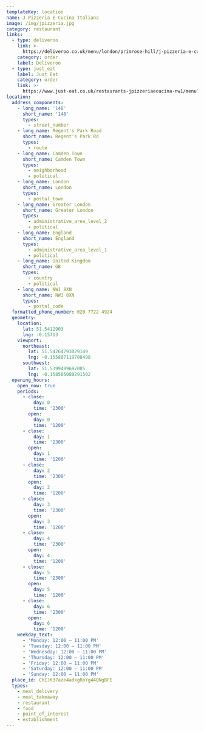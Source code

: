 ```yaml
---
templateKey: location
name: J Pizzeria E Cucina Italiana
image: /img/jpizzeria.jpg
category: restaurant
links:
  - type: deliveroo
    link: >-
      https://deliveroo.co.uk/menu/london/primrose-hill/j-pizzeria-e-cucina-italiana?utm_medium=affiliate&utm_source=google_maps_link
    category: order
    label: Deliveroo
  - type: just_eat
    label: Just Eat
    category: order
    link: >-
      https://www.just-eat.co.uk/restaurants-jpizzeriaecucina-nw1/menu?utm_source=google&utm_medium=organic&utm_campaign=orderaction
location:
  address_components:
    - long_name: '148'
      short_name: '148'
      types:
        - street_number
    - long_name: Regent's Park Road
      short_name: Regent's Park Rd
      types:
        - route
    - long_name: Camden Town
      short_name: Camden Town
      types:
        - neighborhood
        - political
    - long_name: London
      short_name: London
      types:
        - postal_town
    - long_name: Greater London
      short_name: Greater London
      types:
        - administrative_area_level_2
        - political
    - long_name: England
      short_name: England
      types:
        - administrative_area_level_1
        - political
    - long_name: United Kingdom
      short_name: GB
      types:
        - country
        - political
    - long_name: NW1 8XN
      short_name: NW1 8XN
      types:
        - postal_code
  formatted_phone_number: 020 7722 4924
  geometry:
    location:
      lat: 51.5412903
      lng: -0.15713
    viewport:
      northeast:
        lat: 51.54264793029149
        lng: -0.155807119708498
      southwest:
        lat: 51.5399499697085
        lng: -0.158505080291502
  opening_hours:
    open_now: true
    periods:
      - close:
          day: 0
          time: '2300'
        open:
          day: 0
          time: '1200'
      - close:
          day: 1
          time: '2300'
        open:
          day: 1
          time: '1200'
      - close:
          day: 2
          time: '2300'
        open:
          day: 2
          time: '1200'
      - close:
          day: 3
          time: '2300'
        open:
          day: 3
          time: '1200'
      - close:
          day: 4
          time: '2300'
        open:
          day: 4
          time: '1200'
      - close:
          day: 5
          time: '2300'
        open:
          day: 5
          time: '1200'
      - close:
          day: 6
          time: '2300'
        open:
          day: 6
          time: '1200'
    weekday_text:
      - 'Monday: 12:00 – 11:00 PM'
      - 'Tuesday: 12:00 – 11:00 PM'
      - 'Wednesday: 12:00 – 11:00 PM'
      - 'Thursday: 12:00 – 11:00 PM'
      - 'Friday: 12:00 – 11:00 PM'
      - 'Saturday: 12:00 – 11:00 PM'
      - 'Sunday: 12:00 – 11:00 PM'
  place_id: ChIJK37aze4adkgRoYg44QNgBFE
  types:
    - meal_delivery
    - meal_takeaway
    - restaurant
    - food
    - point_of_interest
    - establishment
---
```


